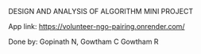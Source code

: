 DESIGN AND ANALYSIS OF ALGORITHM MINI PROJECT

App link: https://volunteer-ngo-pairing.onrender.com/

Done by: Gopinath N, Gowtham C Gowtham R